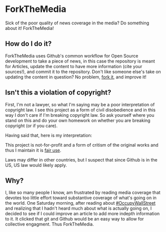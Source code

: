 ForkTheMedia
============

Sick of the poor quality of news coverage in the media? Do something about it! ForkTheMedia!

How do I do it?
---------------

ForkTheMedia uses Github's common workflow for Open Source development to take a piece of news, in this case the repository is meant for Articles, update the content to have more information (cite your sources!), and commit it to the repository. Don't like someone else's take on updating the content in question? No problem, [fork it](http://help.github.com/fork-a-repo/), and improve it!

Isn't this a violation of copyright?
------------------------------------

First, I'm not a lawyer, so what I'm saying may be a poor interpretation of copyright law. I see this project as a form of civil disobedience and in this way I don't care if I'm breaking copyright law. So ask yourself where you stand on this and do your own homework on whether you are breaking copyright (or if you care).

Having said that, here is my interpretation:

This project is not-for-profit and a form of critism of the original works and thus I maintain it is [fair use](http://en.wikipedia.org/wiki/Fair_use).

Laws may differ in other countries, but I suspect that since Github is in the US, US law would likely apply.

Why?
----

I, like so many people I know, am frustrated by reading media coverage that devotes too little effort toward substantive coverage of what's going on in the world. One Saturday morning, after reading about [#OccupyWallStreet](http://occupywallstreet.org) and realizing that I hadn't heard much about what is actually going on, I decided to see if I could improve an article to add more indepth information to it. It clicked that git and Github would be an easy way to allow for collective engagment. Thus ForkTheMedia.

